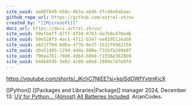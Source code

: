 ```yaml
---
site_uuid: aa08f849-658c-4b3a-abd6-dfc46e0abaec
github_repo_url: https://github.com/astral-sh/uv
created_by: "[[Microsoft]]"
docs_url: https://docs.astral.sh/uv/
site_uuid: 99efbeff-87ff-4f50-9763-da7b0c476ed6
site_uuid: 50e528f3-4ac1-4711-b347-ee819512eab8
site_uuid: a621f79d-6dba-477b-8e37-1632f8961154
site_uuid: dba51405-1294-44da-808e-731bfb260e07
site_uuid: 796ea7b1-7dd0-4dbd-b8b0-f1556e3828b9
site_uuid: 944b05db-3e02-4c00-a0e8-2899e747e8fd
---
```

https://youtube.com/shorts/_iKchC7NjEE?si=kpjSdOWfYvtmKicX

[[Python]] [[Packages and Libraries|Package]] manager
2024, December 13. [UV for Python… (Almost) All Batteries Included](http://localhost:5173/). ArjanCodes.
